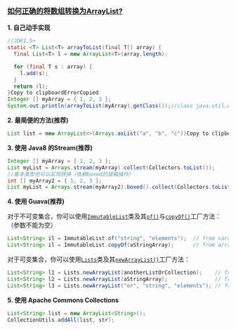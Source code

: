 ### [如何正确的将数组转换为ArrayList?](https://snailclimb.gitee.io/javaguide/#/docs/java/Java疑难点?id=_214-如何正确的将数组转换为arraylist)

**1. 自己动手实现**

```java
//JDK1.5+
static <T> List<T> arrayToList(final T[] array) {
  final List<T> l = new ArrayList<T>(array.length);

  for (final T s : array) {
    l.add(s);
  }
  return (l);
}Copy to clipboardErrorCopied
Integer [] myArray = { 1, 2, 3 };
System.out.println(arrayToList(myArray).getClass());//class java.util.ArrayListCopy to clipboardErrorCopied
```

**2. 最简便的方法(推荐)**

```java
List list = new ArrayList<>(Arrays.asList("a", "b", "c"))Copy to clipboardErrorCopied
```

**3. 使用 Java8 的Stream(推荐)**

```java
Integer [] myArray = { 1, 2, 3 };
List myList = Arrays.stream(myArray).collect(Collectors.toList());
//基本类型也可以实现转换（依赖boxed的装箱操作）
int [] myArray2 = { 1, 2, 3 };
List myList = Arrays.stream(myArray2).boxed().collect(Collectors.toList());Copy to clipboardErrorCopied
```

**4. 使用 Guava(推荐)**

对于不可变集合，你可以使用[`ImmutableList`](https://github.com/google/guava/blob/master/guava/src/com/google/common/collect/ImmutableList.java)类及其[`of()`](https://github.com/google/guava/blob/master/guava/src/com/google/common/collect/ImmutableList.java#L101)与[`copyOf()`](https://github.com/google/guava/blob/master/guava/src/com/google/common/collect/ImmutableList.java#L225)工厂方法：（参数不能为空）

```java
List<String> il = ImmutableList.of("string", "elements");  // from varargs
List<String> il = ImmutableList.copyOf(aStringArray);      // from arrayCopy to clipboardErrorCopied
```

对于可变集合，你可以使用[`Lists`](https://github.com/google/guava/blob/master/guava/src/com/google/common/collect/Lists.java)类及其[`newArrayList()`](https://github.com/google/guava/blob/master/guava/src/com/google/common/collect/Lists.java#L87)工厂方法：

```java
List<String> l1 = Lists.newArrayList(anotherListOrCollection);    // from collection
List<String> l2 = Lists.newArrayList(aStringArray);               // from array
List<String> l3 = Lists.newArrayList("or", "string", "elements"); // from varargsCopy to clipboardErrorCopied
```

**5. 使用 Apache Commons Collections**

```java
List<String> list = new ArrayList<String>();
CollectionUtils.addAll(list, str);
```